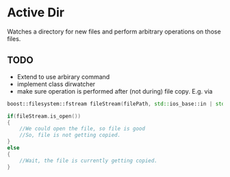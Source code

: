 Active Dir
==========

Watches a directory for new files and perform arbitrary operations on those files.

TODO
----
* Extend to use arbirary command 
* implement class dirwatcher
* make sure operation is performed after (not during) file copy. E.g. via
```C++
boost::filesystem::fstream fileStream(filePath, std::ios_base::in | std::ios_base::binary);

if(fileStream.is_open())
{
    //We could open the file, so file is good
    //So, file is not getting copied.
}
else
{
    //Wait, the file is currently getting copied. 
}
``` 
